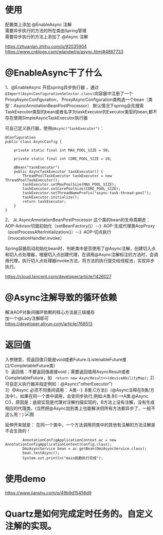 # 使用
配置类上添加 @EnableAsync 注解  
需要异步执行的方法的所在类由Spring管理  
需要异步执行的方法上添加了 @Async 注解  


https://zhuanlan.zhihu.com/p/92035904  
https://www.cnblogs.com/wlandwl/p/async.html#4887733

# @EnableAsync干了什么
1、@EnableAsync 开启spring异步执行器 ，通过`@Import(AsyncConfigurationSelector.class)`向容器中注册了一个 ProxyAsyncConfiguration， ProxyAsyncConfiguration类构造一个bean（类型：AsyncAnnotationBeanPostProcessor）
默认情况下spring会先搜索TaskExecutor类型的bean或者名字为taskExecutor的Executor类型的bean,都不存在使用SimpleAsyncTaskExecutor执行器

可自己定义执行器，使用`@Async("taskExecutor")`：
```
@Configuration
public class AsyncConfig {

    private static final int MAX_POOL_SIZE = 50;

    private static final int CORE_POOL_SIZE = 20;

    @Bean("taskExecutor")
    public AsyncTaskExecutor taskExecutor() {
        ThreadPoolTaskExecutor taskExecutor = new ThreadPoolTaskExecutor();
        taskExecutor.setMaxPoolSize(MAX_POOL_SIZE);
        taskExecutor.setCorePoolSize(CORE_POOL_SIZE);
        taskExecutor.setThreadNamePrefix("async-task-thread-pool");
        taskExecutor.initialize();
        return taskExecutor;
    }
}
```


2、 从 AsyncAnnotationBeanPostProcessor 这个类的bean的生命周期走：
AOP-Advisor切面初始化（setBeanFactory()）--》AOP-生成代理类AopProxy（postProcessAfterInitialization()）--》AOP-切点执行（InvocationHandler.invoke）

Spring容器启动初始化bean时，判断类中是否使用了@Async注解，创建切入点和切入点处理器，根据切入点创建代理，在调用@Async注解标注的方法时，会调用代理，执行切入点处理器invoke方法，将方法的执行提交给线程池，实现异步执行。

https://cloud.tencent.com/developer/article/1426027

# @Async注解导致的循环依赖
解决AOP对象间循环依赖的核心方法是三级缓存    
加一个@Lazy注解即可  
https://developer.aliyun.com/article/768513

# 返回值
入参随意，但返回值只能是void或者Future.(ListenableFuture接口/CompletableFuture类)  
1）返回值：不要返回值直接void；需要返回值用AsyncResult或者CompletableFuture，如 ` return new AsyncResult<>(deviceAbilityMap);`
2）可自定义执行器并指定例如：@Async("otherExecutor")  
3）@Async  必须不同类间调用： A类--》B类.C方法()（@Async注释在B类/方法中）。如果在同一个类中调用，会变同步执行,例如:A类.B()-->A类.@Async C()，原因是：底层实现是代理对注解扫描实现的，B方法上没有注解，没有生成相应的代理类。(当然把@Async加到类上也能解决但所有方法都异步了，一般不这么用！)
![图](https://p1-jj.byteimg.com/tos-cn-i-t2oaga2asx/gold-user-assets/2019/7/15/16bf46cb6008e824~tplv-t2oaga2asx-zoom-in-crop-mark:3024:0:0:0.awebp)

延伸开来就是：
在同一个类中，一个方法调用同类中的其他有注解的方法注解是不会生效的！


```
        AnnotationConfigApplicationContext ac = new AnnotationConfigApplicationContext(Config.class);
        DmzAsyncService bean = ac.getBean(DmzAsyncService.class);
        bean.testAsync();
        System.out.println("main函数执行完成");
```

# 使用demo
https://www.jianshu.com/p/49b9d15456d9

# Quartz是如何完成定时任务的。自定义注解的实现。